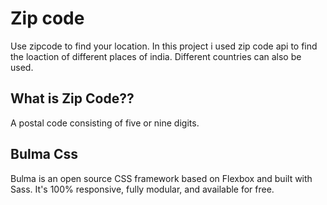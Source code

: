 # Zip code
Use zipcode to find your location. In this project i used zip code api to find the loaction 
of different places of india. Different countries can also be used.

## What is Zip Code??
A postal code consisting of five or nine digits.

## Bulma Css
Bulma is an open source CSS framework based on Flexbox and built with Sass. 
It's 100% responsive, fully modular, and available for free.

